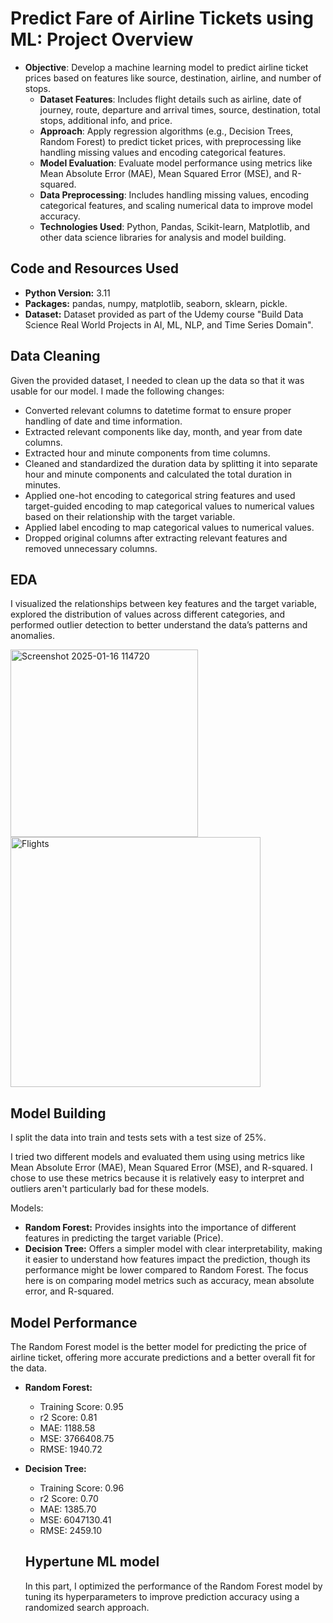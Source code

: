 # Predict Fare of Airline Tickets using ML: Project Overview

- **Objective**: Develop a machine learning model to predict airline ticket prices based on features like source, destination, airline, and number of stops.
  - **Dataset Features**: Includes flight details such as airline, date of journey, route, departure and arrival times, source, destination, total stops, additional info, and price.
  - **Approach**: Apply regression algorithms (e.g., Decision Trees, Random Forest) to predict ticket prices, with preprocessing like handling missing values and encoding categorical features.
  - **Model Evaluation**: Evaluate model performance using metrics like Mean Absolute Error (MAE), Mean Squared Error (MSE), and R-squared.
  - **Data Preprocessing**: Includes handling missing values, encoding categorical features, and scaling numerical data to improve model accuracy.
  - **Technologies Used**: Python, Pandas, Scikit-learn, Matplotlib, and other data science libraries for analysis and model building.

 ## Code and Resources Used
 
 - **Python Version:** 3.11
 - **Packages:** pandas, numpy, matplotlib, seaborn, sklearn, pickle.
 - **Dataset:** Dataset provided as part of the Udemy course "Build Data Science Real World Projects in AI, ML, NLP, and Time Series Domain".

## Data Cleaning
Given the provided dataset, I needed to clean up the data so that it was usable for our model. I made the following changes:

  - Converted relevant columns to datetime format to ensure proper handling of date and time information.
  - Extracted relevant components like day, month, and year from date columns.
  - Extracted hour and minute components from time columns.
  - Cleaned and standardized the duration data by splitting it into separate hour and minute components and calculated the total duration in minutes.
  - Applied one-hot encoding to categorical string features and used target-guided encoding to map categorical values to numerical values based on their relationship with the target variable.
  - Applied label encoding to map categorical values to numerical values.
  - Dropped original columns after extracting relevant features and removed unnecessary columns.

## EDA
I visualized the relationships between key features and the target variable, explored the distribution of values across different categories, and performed outlier 
detection to better understand the data’s patterns and anomalies.

<img src="https://github.com/user-attachments/assets/591602d7-ed55-4c9c-8da6-0dbc82351110" alt="Screenshot 2025-01-16 114720" width="300"/>
<img src="https://github.com/user-attachments/assets/8cec1294-08ad-4264-8299-6effea33cbf4" alt="Flights" width="400/">

## Model Building
I split the data into train and tests sets with a test size of 25%.

I tried two different models and evaluated them using using metrics like Mean Absolute Error (MAE), Mean Squared Error (MSE), and R-squared. I chose to use these metrics because it is relatively easy to interpret and outliers aren't particularly bad for these models. 

Models: 
- **Random Forest:** Provides insights into the importance of different features in predicting the target variable (Price).
- **Decision Tree:** Offers a simpler model with clear interpretability, making it easier to understand how features impact the prediction, though its performance might be lower compared to Random Forest. The focus here is on comparing model metrics such as accuracy, mean absolute error, and R-squared.

## Model Performance
The Random Forest model is the better model for predicting the price of airline ticket, offering more accurate predictions and a better overall fit for the data. 

- **Random Forest:**
  - Training Score: 0.95
  - r2 Score: 0.81
  - MAE: 1188.58
  - MSE: 3766408.75
  - RMSE: 1940.72
- **Decision Tree:**
  - Training Score: 0.96
  - r2 Score: 0.70
  - MAE: 1385.70
  - MSE: 6047130.41
  - RMSE: 2459.10
 
  ## Hypertune ML model
  In this part, I optimized the performance of the Random Forest model by tuning its hyperparameters to improve prediction accuracy using a randomized search approach.

